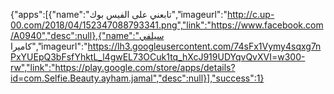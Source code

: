 
{"apps":[{"name":"تابعني على الفيس بوك","imageurl":"http://c.up-00.com/2018/04/152347088793341.png","link":"https://www.facebook.com/A0940","desc":null},{"name":"سيلفي كاميرا","imageurl":"https://lh3.googleusercontent.com/74sFx1Vymy4sqxg7nPxYUEpQ3bFsfYhktL_l4gwEL73OCuk1tq_hXcJ919UDYqvQvXVI=w300-rw","link":"https://play.google.com/store/apps/details?id=com.Selfie.Beauty.ayham.jamal","desc":null}],"success":1}


